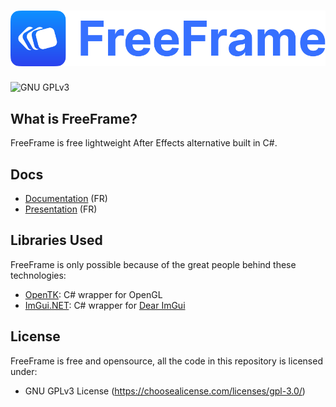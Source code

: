 # ![FreeFrame](/assets/branding/logo.svg)

![GNU GPLv3](https://img.shields.io/badge/license-GNU%20GPLv3-green)

## What is FreeFrame?

FreeFrame is free lightweight After Effects alternative built in C#.

## Docs

- [Documentation](/assets/documentation-fr.pdf) (FR)
- [Presentation](/assets/presentation-fr.pdf) (FR)

<!--
## Getting Started

You just have to download the compiled program under the section Releases of this repository.
-->

## Libraries Used

FreeFrame is only possible because of the great people behind these technologies:

- [OpenTK](https://github.com/opentk/opentk): C# wrapper for OpenGL
- [ImGui.NET](https://github.com/mellinoe/ImGui.NET): C# wrapper for [Dear ImGui](https://github.com/ocornut/imgui)

## License

FreeFrame is free and opensource, all the code in this repository is licensed under:

- GNU GPLv3 License (https://choosealicense.com/licenses/gpl-3.0/)

